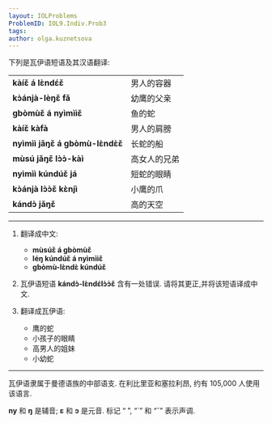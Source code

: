 ```yaml
---
layout: IOLProblems
ProblemID: IOL9.Indiv.Prob3
tags:
author: olga.kuznetsova
---
```


下列是瓦伊语短语及其汉语翻译:

<table>
<tr><td><strong>kàíɛ̌ á lɛ̀ndɛ́ɛ̌</strong></td><td>男人的容器</td></tr>
<tr><td><strong>kɔ̀ánjà-lèŋɛ̌ fǎ</strong></td><td>幼鹰的父亲</td></tr>
<tr><td><strong>gbòmùɛ̌ á nyìmììɛ̌</strong></td><td>鱼的蛇</td></tr>
<tr><td><strong>kàíɛ̌ kàfà</strong></td><td>男人的肩膀</td></tr>
<tr><td><strong>nyìmìì jǎŋɛ̌ á gbòmù-lɛ̀ndɛ̀ɛ̌</strong></td><td>长蛇的船</td></tr>
<tr><td><strong>mùsú jǎŋɛ̌ lɔ̀ɔ̀-kàì</strong></td><td>高女人的兄弟</td></tr>
<tr><td><strong>nyìmìì kúndúɛ̌ já</strong></td><td>短蛇的眼睛</td></tr>
<tr><td><strong>kɔ̀ánjà lɔ̀ɔ̀ɛ̌ kɛ̀njì</strong></td><td>小鹰的爪</td></tr>
<tr><td><strong>kándɔ̀ jǎŋɛ̌</strong></td><td>高的天空</td></tr>
</table>

---

1. 翻译成中文:
    * **mùsúɛ̌ á gbòmùɛ̌**
    * **léŋ kúndúɛ̌ á nyìmììɛ̌**
    * **gbòmù-lɛ̀ndɛ̀ kúndúɛ̌**
    
2. 瓦伊语短语 **kándɔ̀-lɛ̀ndɛ́lɔ̀ɔ̀ɛ̌** 含有一处错误. 请将其更正,并将该短语译成中文.

3. 翻译成瓦伊语:
    * 鹰的蛇
    * 小孩子的眼睛
    * 高男人的姐妹
    * 小幼蛇

---

瓦伊语隶属于曼德语族的中部语支. 在利比里亚和塞拉利昂, 约有 105,000 人使用该语言.

**ny** 和 **ŋ** 是辅音; **ɛ** 和 **ɔ** 是元音. 标记 “ ́”, “`” 和 “ˇ” 表示声调.
